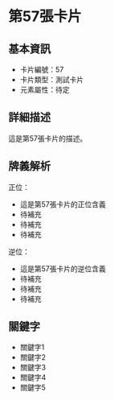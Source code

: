 # 第57張卡片

## 基本資訊
- 卡片編號：57
- 卡片類型：測試卡片
- 元素屬性：待定

## 詳細描述
這是第57張卡片的描述。

## 牌義解析
正位：
- 這是第57張卡片的正位含義
- 待補充
- 待補充
- 待補充

逆位：
- 這是第57張卡片的逆位含義
- 待補充
- 待補充
- 待補充

## 關鍵字
- 關鍵字1
- 關鍵字2
- 關鍵字3
- 關鍵字4
- 關鍵字5
